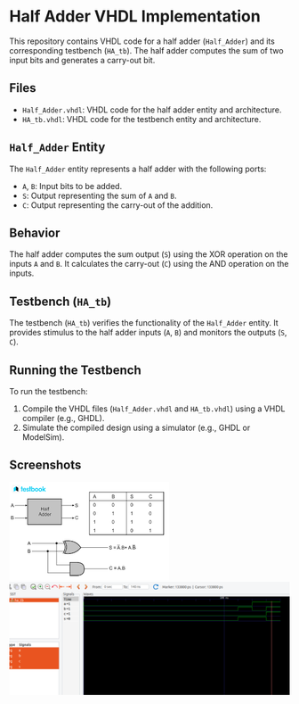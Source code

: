 # Half Adder VHDL Implementation

This repository contains VHDL code for a half adder (`Half_Adder`) and its corresponding testbench (`HA_tb`). The half adder computes the sum of two input bits and generates a carry-out bit.

## Files

- `Half_Adder.vhdl`: VHDL code for the half adder entity and architecture.
- `HA_tb.vhdl`: VHDL code for the testbench entity and architecture.

## `Half_Adder` Entity

The `Half_Adder` entity represents a half adder with the following ports:

- `A`, `B`: Input bits to be added.
- `S`: Output representing the sum of `A` and `B`.
- `C`: Output representing the carry-out of the addition.

## Behavior

The half adder computes the sum output (`S`) using the XOR operation on the inputs `A` and `B`. It calculates the carry-out (`C`) using the AND operation on the inputs.

## Testbench (`HA_tb`)

The testbench (`HA_tb`) verifies the functionality of the `Half_Adder` entity. It provides stimulus to the half adder inputs (`A`, `B`) and monitors the outputs (`S`, `C`).

## Running the Testbench

To run the testbench:

1. Compile the VHDL files (`Half_Adder.vhdl` and `HA_tb.vhdl`) using a VHDL compiler (e.g., GHDL).
2. Simulate the compiled design using a simulator (e.g., GHDL or ModelSim).

## Screenshots
![Half_Adder](HA_SD.png)
![Half_Adder](HA.png)
